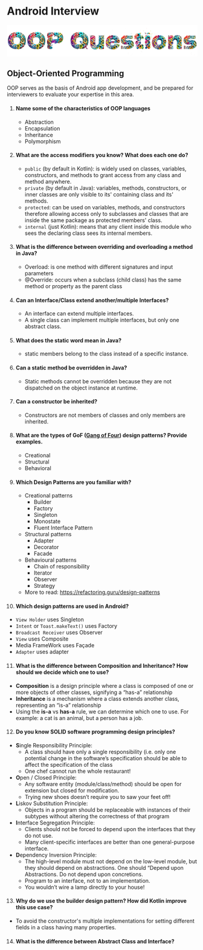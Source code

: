 # Android Interview
![Android Interview - OOP Questions](images/oop.png)

## Object-Oriented Programming

OOP serves as the basis of Android app development, and be prepared for interviewers to evaluate your expertise in this area.

1. #### Name some of the characteristics of OOP languages

   * Abstraction
   * Encapsulation
   * Inheritance
   * Polymorphism

2. #### What are the access modifiers you know? What does each one do?

   * `public` (by default in Kotlin): is widely used on classes, variables, constructors, and methods to grant access from any class and method anywhere.
   * `private` (by default in Java): variables, methods, constructors, or inner classes are only visible to its' containing class and its' methods.
   * `protected`: can be used on variables, methods, and constructors therefore allowing access only to subclasses and classes that are inside the same package as protected members' class.
   * `internal` (just Kotlin): means that any client inside this module who sees the declaring class sees its internal members.

3. #### What is the difference between overriding and overloading a method in Java?

   * Overload: is one method with different signatures and input parameters
   * @Override: occurs when a subclass (child class) has the same method or property as the parent class

4. #### Can an Interface/Class extend another/multiple Interfaces?

   * An interface can extend multiple interfaces.
   * A single class can implement multiple interfaces, but only one abstract class.

5. #### What does the static word mean in Java?

   * static members belong to the class instead of a specific instance.

6. #### Can a static method be overridden in Java?

   * Static methods cannot be overridden because they are not dispatched on the object instance at runtime.

7. #### Can a constructor be inherited?

   * Constructors are not members of classes and only members are inherited.

8. #### What are the types of GoF ([Gang of Four](https://en.wikipedia.org/wiki/Design_Patterns)) design patterns? Provide examples.

   * Creational
   * Structural
   * Behavioral

9. #### Which Design Patterns are you familiar with?

   * Creational patterns
     * Builder
     * Factory
     * Singleton
     * Monostate
     * Fluent Interface Pattern
   * Structural patterns
     * Adapter
     * Decorator
     * Facade
   * Behavioural patterns
     * Chain of responsibility
     * Iterator
     * Observer
     * Strategy
   * More to read: https://refactoring.guru/design-patterns

10. #### Which design patterns are used in Android?

   * `View Holder` uses Singleton
   * `Intent` or `Toast.makeText()` uses Factory
   * `Broadcast Receiver` uses Observer
   * `View` uses Composite
   * Media FrameWork uses Façade
   * `Adapter` uses adapter

11. #### What is the difference between Composition and Inheritance? How should we decide which one to use?

   * **Composition** is a design principle where a class is composed of one or more objects of other classes, signifying a “has-a” relationship
   * **Inheritance** is a mechanism where a class extends another class, representing an “is-a” relationship
   * Using the **is-a** vs **has-a** rule, we can determine which one to use. For example: a cat is an animal, but a person has a job.

12. #### Do you know SOLID software programming design principles?

   * **S**ingle Responsibility Principle:
     * A class should have only a single responsibility (i.e. only one potential change in the software’s specification should be able to affect the specification of the class
     * One chef cannot run the whole restaurant!
   * **O**pen / Closed Principle:
     * Any software entity (module/class/method) should be open for extension but closed for modification.
     * Trying new shoes doesn’t require you to saw your feet off!
   * **L**iskov Substitution Principle:
     * Objects in a program should be replaceable with instances of their subtypes without altering the correctness of that program
   * **I**nterface Segregation Principle:
     * Clients should not be forced to depend upon the interfaces that they do not use.
     * Many client-specific interfaces are better than one general-purpose interface.
   * **D**ependency Inversion Principle:
     * The high-level module must not depend on the low-level module, but they should depend on abstractions. One should “Depend upon Abstractions. Do not depend upon concretions.
     * Program to an interface, not to an implementation.
     * You wouldn’t wire a lamp directly to your house!

13. #### Why do we use the builder design pattern? How did Kotlin improve this use case?

   * To avoid the constructor's multiple implementations for setting different fields in a class having many properties.

14. #### What is the difference between Abstract Class and Interface?
